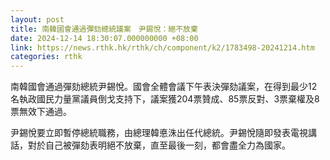 ```yaml
---
layout: post
title: 南韓國會通過彈劾總統議案　尹錫悅：絕不放棄
date: 2024-12-14 18:30:07.000000000 +08:00
link: https://news.rthk.hk/rthk/ch/component/k2/1783498-20241214.htm
categories: rthk
---
```


南韓國會通過彈劾總統尹錫悅。國會全體會議下午表決彈劾議案，在得到最少12名執政國民力量黨議員倒戈支持下，議案獲204票贊成、85票反對、3票棄權及8票無效下通過。

尹錫悅要立即暫停總統職務，由總理韓悳洙出任代總統。尹錫悅隨即發表電視講話，對於自己被彈劾表明絕不放棄，直至最後一刻，都會盡全力為國家。
